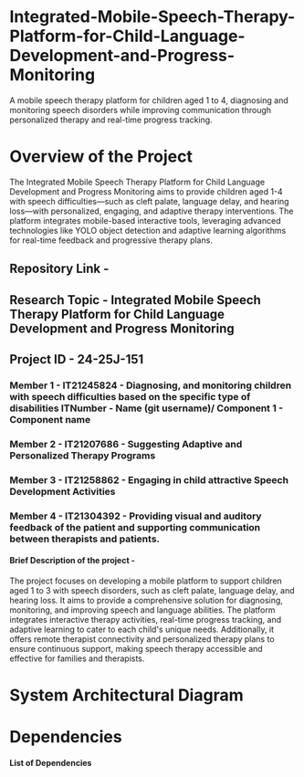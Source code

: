 # Integrated-Mobile-Speech-Therapy-Platform-for-Child-Language-Development-and-Progress-Monitoring
A mobile speech therapy platform for children aged 1 to 4, diagnosing and monitoring speech disorders while improving communication through personalized therapy and real-time progress tracking.

# Overview of the Project 

The Integrated Mobile Speech Therapy Platform for Child Language Development and Progress Monitoring aims to provide children aged 1-4 with speech difficulties—such as cleft palate, language delay, and hearing loss—with personalized, engaging, and adaptive therapy interventions. The platform integrates mobile-based interactive tools, leveraging advanced technologies like YOLO object detection and adaptive learning algorithms for real-time feedback and progressive therapy plans.


## Repository Link - 
## Research Topic - Integrated Mobile Speech Therapy Platform for Child Language Development and Progress Monitoring
## Project ID - 24-25J-151

### Member 1 - IT21245824 - Diagnosing, and monitoring children with speech difficulties based on the specific type of disabilities   ITNumber - Name (git username)/ Component 1 - Component name
### Member 2 - IT21207686 - Suggesting Adaptive and Personalized Therapy Programs
### Member 3 - IT21258862 - Engaging in child attractive Speech Development Activities
### Member 4 - IT21304392 - Providing visual and auditory feedback of the patient and supporting communication between therapists and patients.


#### Brief Description of the project - 

The project focuses on developing a mobile platform to support children aged 1 to 3 with speech disorders, such as cleft palate, language delay, and hearing loss. It aims to provide a comprehensive solution for diagnosing, monitoring, and improving speech and language abilities. The platform integrates interactive therapy activities, real-time progress tracking, and adaptive learning to cater to each child's unique needs. Additionally, it offers remote therapist connectivity and personalized therapy plans to ensure continuous support, making speech therapy accessible and effective for families and therapists.


# System Architectural Diagram



# Dependencies

#### List of Dependencies



